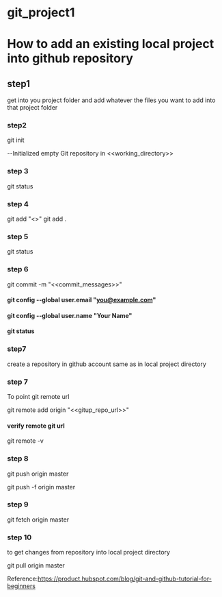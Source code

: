 
# git_project1

# How to add an  existing local project into github repository
## step1
get into you project folder and add whatever the files you want to add into that project folder

### step2
git init

--Initialized empty Git repository in <<working_directory>>

### step 3
git status

### step 4
git add "<<filename>>" 
git add .

### step 5
git status

### step 6
git commit -m "<<commit_messages>>"

  #### git config --global user.email "you@example.com"
  #### git config --global user.name "Your Name"
  #### git status

### step7 
create a repository in github account same as in local project directory

### step 7
To point git remote url

git remote add origin "<<gitup_repo_url>>"
 
 #### verify remote git url
 git remote -v
 
### step 8
git push origin master

git push -f origin master

### step 9
git fetch origin master

### step 10 
to get changes from repository into local project directory

git pull origin master




Reference:https://product.hubspot.com/blog/git-and-github-tutorial-for-beginners

